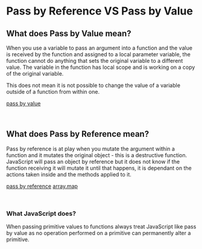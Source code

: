 # Pass by Reference VS Pass by Value

## What does Pass by Value mean?

When you use a variable to pass an argument into a function and the value is received by the function and assigned to a local parameter variable, the function cannot do anything that sets the original variable to a different value. The variable in the function has local scope and is working on a copy of the original variable.

This does not mean it is not possible to change the value of a variable outside of a function from within one.

[pass by value](./passByValue.js)

<br>

## What does Pass by Reference mean?

Pass by reference is at play when you mutate the argument within a function and it mutates the original object - this is a destructive function.
JavaScript will pass an object by reference but it does not know if the function receiving it will mutate it until that happens, it is dependant on the actions taken inside and the methods applied to it.

[pass by reference](./passByReference.js)
[array.map](./map.js)

<br>

### What JavaScript does?

When passing primitive values to functions always treat JavaScript like pass by value as no operation performed on a primitive can permanently alter a primitive. 

<br>
